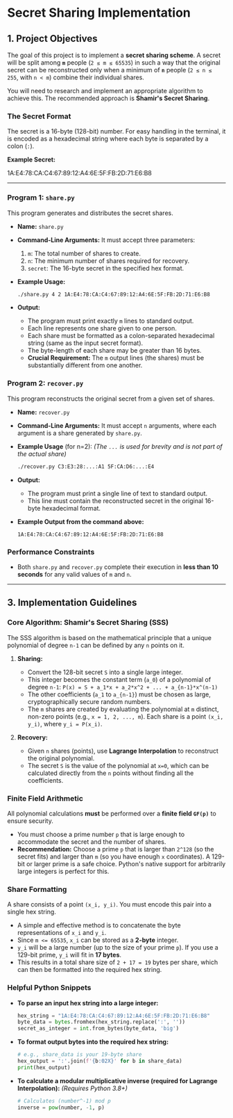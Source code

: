 
# Secret Sharing Implementation

## 1. Project Objectives

The goal of this project is to implement a **secret sharing scheme**. A secret will be split among **`m`** people (`2 ≤ m ≤ 65535`) in such a way that the original secret can be reconstructed only when a minimum of **`n`** people (`2 ≤ n ≤ 255`, with `n < m`) combine their individual shares.

You will need to research and implement an appropriate algorithm to achieve this. The recommended approach is **Shamir's Secret Sharing**.

### The Secret Format

The secret is a 16-byte (128-bit) number. For easy handling in the terminal, it is encoded as a hexadecimal string where each byte is separated by a colon (`:`).

**Example Secret:**

1A:E4:78:CA:C4:67:89:12:A4:6E:5F:FB:2D:71:E6:B8

---

### Program 1: `share.py`

This program generates and distributes the secret shares.

*   **Name:** `share.py`
*   **Command-Line Arguments:** It must accept three parameters:
    1.  `m`: The total number of shares to create.
    2.  `n`: The minimum number of shares required for recovery.
    3.  `secret`: The 16-byte secret in the specified hex format.

*   **Example Usage:**
    ```bash
    ./share.py 4 2 1A:E4:78:CA:C4:67:89:12:A4:6E:5F:FB:2D:71:E6:B8
    ```

*   **Output:**
    *   The program must print exactly `m` lines to standard output.
    *   Each line represents one share given to one person.
    *   Each share must be formatted as a colon-separated hexadecimal string (same as the input secret format).
    *   The byte-length of each share may be greater than 16 bytes.
    *   **Crucial Requirement:** The `m` output lines (the shares) must be substantially different from one another.

### Program 2: `recover.py`

This program reconstructs the original secret from a given set of shares.

*   **Name:** `recover.py`
*   **Command-Line Arguments:** It must accept `n` arguments, where each argument is a share generated by `share.py`.

*   **Example Usage** (for n=2):
    *(The `...` is used for brevity and is not part of the actual share)*
    ```bash
    ./recover.py C3:E3:28:...:A1 5F:CA:D6:...:E4
    ```

*   **Output:**
    *   The program must print a single line of text to standard output.
    *   This line must contain the reconstructed secret in the original 16-byte hexadecimal format.

*   **Example Output from the command above:**
    ```
    1A:E4:78:CA:C4:67:89:12:A4:6E:5F:FB:2D:71:E6:B8
    ```

### Performance Constraints

*   Both `share.py` and `recover.py` complete their execution in **less than 10 seconds** for any valid values of `m` and `n`.

---

## 3. Implementation Guidelines

### Core Algorithm: Shamir's Secret Sharing (SSS)

The SSS algorithm is based on the mathematical principle that a unique polynomial of degree `n-1` can be defined by any `n` points on it.

1.  **Sharing:**
    *   Convert the 128-bit secret `S` into a single large integer.
    *   This integer becomes the constant term (`a_0`) of a polynomial of degree `n-1`:
        `P(x) = S + a_1*x + a_2*x^2 + ... + a_{n-1}*x^(n-1)`
    *   The other coefficients (`a_1` to `a_{n-1}`) must be chosen as large, cryptographically secure random numbers.
    *   The `m` shares are created by evaluating the polynomial at `m` distinct, non-zero points (e.g., `x = 1, 2, ..., m`). Each share is a point `(x_i, y_i)`, where `y_i = P(x_i)`.

2.  **Recovery:**
    *   Given `n` shares (points), use **Lagrange Interpolation** to reconstruct the original polynomial.
    *   The secret `S` is the value of the polynomial at `x=0`, which can be calculated directly from the `n` points without finding all the coefficients.

### Finite Field Arithmetic

All polynomial calculations **must** be performed over a **finite field `GF(p)`** to ensure security.
*   You must choose a prime number `p` that is large enough to accommodate the secret and the number of shares.
*   **Recommendation:** Choose a prime `p` that is larger than `2^128` (so the secret fits) and larger than `m` (so you have enough `x` coordinates). A 129-bit or larger prime is a safe choice. Python's native support for arbitrarily large integers is perfect for this.

### Share Formatting

A share consists of a point `(x_i, y_i)`. You must encode this pair into a single hex string.
*   A simple and effective method is to concatenate the byte representations of `x_i` and `y_i`.
*   Since `m <= 65535`, `x_i` can be stored as a **2-byte** integer.
*   `y_i` will be a large number (up to the size of your prime `p`). If you use a 129-bit prime, `y_i` will fit in **17 bytes**.
*   This results in a total share size of `2 + 17 = 19` bytes per share, which can then be formatted into the required hex string.

### Helpful Python Snippets

*   **To parse an input hex string into a large integer:**
    ```python
    hex_string = "1A:E4:78:CA:C4:67:89:12:A4:6E:5F:FB:2D:71:E6:B8"
    byte_data = bytes.fromhex(hex_string.replace(':', ''))
    secret_as_integer = int.from_bytes(byte_data, 'big')
    ```

*   **To format output bytes into the required hex string:**
    ```python
    # e.g., share_data is your 19-byte share
    hex_output = ':'.join(f'{b:02X}' for b in share_data)
    print(hex_output)
    ```

*   **To calculate a modular multiplicative inverse (required for Lagrange Interpolation):**
    *(Requires Python 3.8+)*
    ```python
    # Calculates (number^-1) mod p
    inverse = pow(number, -1, p)
    ```

